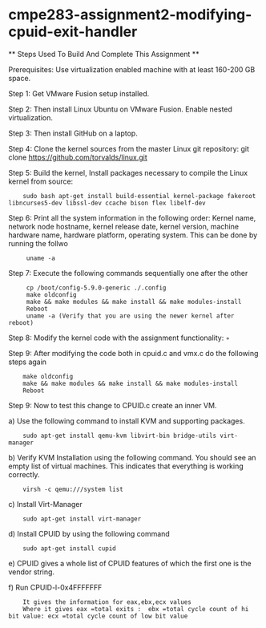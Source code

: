 # cmpe283-assignment2-modifying-cpuid-exit-handler

** Steps Used To Build And Complete This Assignment **

Prerequisites: Use virtualization enabled machine with at least 160-200 GB space.

Step 1: Get VMware Fusion setup installed.

Step 2: Then install Linux Ubuntu on VMware Fusion. Enable nested virtualization.

Step 3: Then install GitHub on a laptop.

Step 4: Clone the kernel sources from the master Linux git repository:
git clone https://github.com/torvalds/linux.git

Step 5: Build the kernel, Install packages necessary to compile the Linux kernel from source:
        
        sudo bash apt-get install build-essential kernel-package fakeroot libncurses5-dev libssl-dev ccache bison flex libelf-dev

Step 6: Print all the system information in the following order: Kernel name, network node hostname, kernel release date, kernel version, machine hardware name, hardware                 platform, operating system. This can be done by running the follwo
         
         uname -a

Step 7: Execute the following commands sequentially one after the other
       
         cp /boot/config-5.9.0-generic ./.config 
         make oldconfig
         make && make modules && make install && make modules-install 
         Reboot
         uname -a (Verify that you are using the newer kernel after reboot) 
       

Step 8: Modify the kernel code with the assignment functionality: ◦ 

Step 9: After modifying the code both in cpuid.c and vmx.c do the following steps again 
       
        make oldconfig
        make && make modules && make install && make modules-install 
        Reboot

Step 9: Now to test this change to CPUID.c create an inner VM.
       
       
 a) Use the following command to install KVM and supporting packages.	
        
        sudo apt-get install qemu-kvm libvirt-bin bridge-utils virt-manager
 
 b) Verify KVM Installation using the following command. You should see an empty list of virtual machines. This indicates that everything is working correctly.
       
        virsh -c qemu:///system list
  
  c) Install Virt-Manager
        
        sudo apt-get install virt-manager
   
  d) Install CPUID by using the following command
        
        sudo apt-get install cupid
        
   e) CPUID gives a  whole list of CPUID features of which the first one is the vendor string.
   
   f) Run CPUID-l-0x4FFFFFFF
   
        It gives the information for eax,ebx,ecx values
        Where it gives eax =total exits :  ebx =total cycle count of hi bit value: ecx =total cycle count of low bit value
 
 







